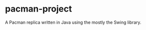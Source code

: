 pacman-project
==============

A Pacman replica written in Java using the mostly the Swing library.
